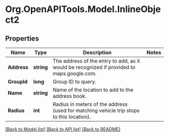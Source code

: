 # Org.OpenAPITools.Model.InlineObject2
## Properties

Name | Type | Description | Notes
------------ | ------------- | ------------- | -------------
**Address** | **string** | The address of the entry to add, as it would be recognized if provided to maps.google.com. | 
**GroupId** | **long** | Group ID to query. | 
**Name** | **string** | Name of the location to add to the address book. | 
**Radius** | **int** | Radius in meters of the address (used for matching vehicle trip stops to this location). | 

[[Back to Model list]](../README.md#documentation-for-models) [[Back to API list]](../README.md#documentation-for-api-endpoints) [[Back to README]](../README.md)

